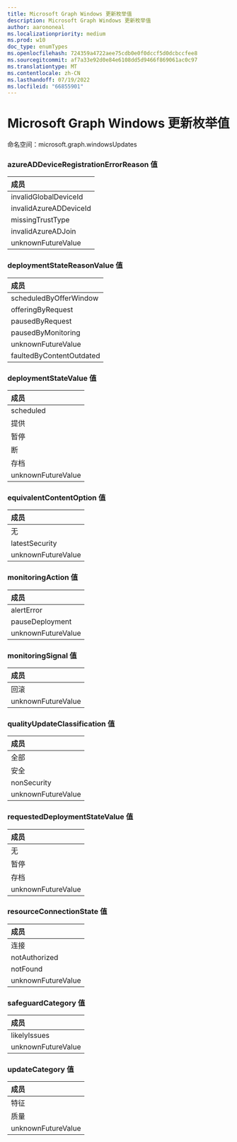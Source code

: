 ```yaml
---
title: Microsoft Graph Windows 更新枚举值
description: Microsoft Graph Windows 更新枚举值
author: aarononeal
ms.localizationpriority: medium
ms.prod: w10
doc_type: enumTypes
ms.openlocfilehash: 724359a4722aee75cdb0e0f0dccf5d0dcbccfee8
ms.sourcegitcommit: af7a33e92d0e84e6108dd5d9466f869061ac0c97
ms.translationtype: MT
ms.contentlocale: zh-CN
ms.lasthandoff: 07/19/2022
ms.locfileid: "66855901"
---
```

# <a name="microsoft-graph-windows-updates-enumeration-values"></a>Microsoft Graph Windows 更新枚举值

命名空间：microsoft.graph.windowsUpdates

### <a name="azureaddeviceregistrationerrorreason-values"></a>azureADDeviceRegistrationErrorReason 值 

|成员|
|:---|
|invalidGlobalDeviceId|
|invalidAzureADDeviceId|
|missingTrustType|
|invalidAzureADJoin|
|unknownFutureValue|

### <a name="deploymentstatereasonvalue-values"></a>deploymentStateReasonValue 值 

|成员|
|:---|
|scheduledByOfferWindow|
|offeringByRequest|
|pausedByRequest|
|pausedByMonitoring|
|unknownFutureValue|
|faultedByContentOutdated|

### <a name="deploymentstatevalue-values"></a>deploymentStateValue 值 

|成员|
|:---|
|scheduled|
|提供|
|暂停|
|断|
|存档|
|unknownFutureValue|

### <a name="equivalentcontentoption-values"></a>equivalentContentOption 值 

|成员|
|:---|
|无|
|latestSecurity|
|unknownFutureValue|

### <a name="monitoringaction-values"></a>monitoringAction 值 

|成员|
|:---|
|alertError|
|pauseDeployment|
|unknownFutureValue|

### <a name="monitoringsignal-values"></a>monitoringSignal 值 

|成员|
|:---|
|回滚|
|unknownFutureValue|

### <a name="qualityupdateclassification-values"></a>qualityUpdateClassification 值 

|成员|
|:---|
|全部|
|安全|
|nonSecurity|
|unknownFutureValue|

### <a name="requesteddeploymentstatevalue-values"></a>requestedDeploymentStateValue 值 

|成员|
|:---|
|无|
|暂停|
|存档|
|unknownFutureValue|

### <a name="resourceconnectionstate-values"></a>resourceConnectionState 值 

|成员|
|:---|
|连接|
|notAuthorized|
|notFound|
|unknownFutureValue|

### <a name="safeguardcategory-values"></a>safeguardCategory 值 

|成员|
|:---|
|likelyIssues|
|unknownFutureValue|

### <a name="updatecategory-values"></a>updateCategory 值 

|成员|
|:---|
|特征|
|质量|
|unknownFutureValue|

<!--
{
  "type": "#page.annotation",
  "namespace": "microsoft.graph.windowsUpdates"
}
-->
